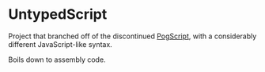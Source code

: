 # UntypedScript

Project that branched off of the discontinued [PogScript](https://github.com/User0332/PogScript), with a considerably different JavaScript-like syntax.

Boils down to assembly code.